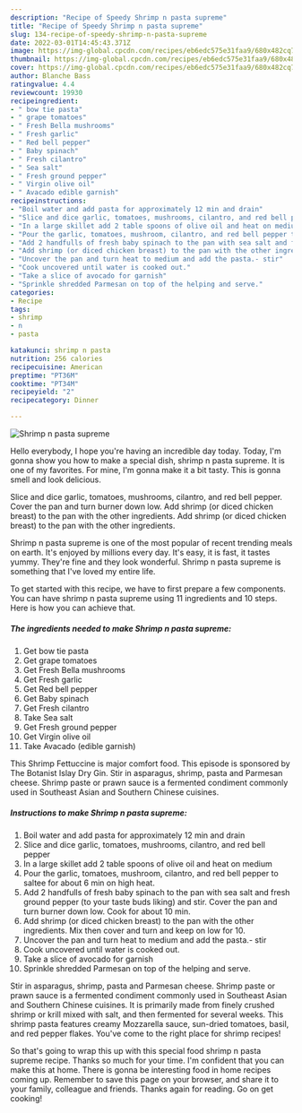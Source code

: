 ```yaml
---
description: "Recipe of Speedy Shrimp n pasta supreme"
title: "Recipe of Speedy Shrimp n pasta supreme"
slug: 134-recipe-of-speedy-shrimp-n-pasta-supreme
date: 2022-03-01T14:45:43.371Z
image: https://img-global.cpcdn.com/recipes/eb6edc575e31faa9/680x482cq70/shrimp-n-pasta-supreme-recipe-main-photo.jpg
thumbnail: https://img-global.cpcdn.com/recipes/eb6edc575e31faa9/680x482cq70/shrimp-n-pasta-supreme-recipe-main-photo.jpg
cover: https://img-global.cpcdn.com/recipes/eb6edc575e31faa9/680x482cq70/shrimp-n-pasta-supreme-recipe-main-photo.jpg
author: Blanche Bass
ratingvalue: 4.4
reviewcount: 19930
recipeingredient:
- " bow tie pasta"
- " grape tomatoes"
- " Fresh Bella mushrooms"
- " Fresh garlic"
- " Red bell pepper"
- " Baby spinach"
- " Fresh cilantro"
- " Sea salt"
- " Fresh ground pepper"
- " Virgin olive oil"
- " Avacado edible garnish"
recipeinstructions:
- "Boil water and add pasta for approximately 12 min and drain"
- "Slice and dice garlic, tomatoes, mushrooms, cilantro, and red bell pepper"
- "In a large skillet add 2 table spoons of olive oil and heat on medium"
- "Pour the garlic, tomatoes, mushroom, cilantro, and red bell pepper to saltee for about 6 min on high heat."
- "Add 2 handfulls of fresh baby spinach to the pan with sea salt and fresh ground pepper (to your taste buds liking) and stir. Cover the pan and turn burner down low. Cook for about 10 min."
- "Add shrimp (or diced chicken breast) to the pan with the other ingredients. Mix then cover and turn and keep on low for 10."
- "Uncover the pan and turn heat to medium and add the pasta.- stir"
- "Cook uncovered until water is cooked out."
- "Take a slice of avocado for garnish"
- "Sprinkle shredded Parmesan on top of the helping and serve."
categories:
- Recipe
tags:
- shrimp
- n
- pasta

katakunci: shrimp n pasta 
nutrition: 256 calories
recipecuisine: American
preptime: "PT36M"
cooktime: "PT34M"
recipeyield: "2"
recipecategory: Dinner

---
```



![Shrimp n pasta supreme](https://img-global.cpcdn.com/recipes/eb6edc575e31faa9/680x482cq70/shrimp-n-pasta-supreme-recipe-main-photo.jpg)

Hello everybody, I hope you're having an incredible day today. Today, I'm gonna show you how to make a special dish, shrimp n pasta supreme. It is one of my favorites. For mine, I'm gonna make it a bit tasty. This is gonna smell and look delicious.

Slice and dice garlic, tomatoes, mushrooms, cilantro, and red bell pepper. Cover the pan and turn burner down low. Add shrimp (or diced chicken breast) to the pan with the other ingredients. Add shrimp (or diced chicken breast) to the pan with the other ingredients.

Shrimp n pasta supreme is one of the most popular of recent trending meals on earth. It's enjoyed by millions every day. It's easy, it is fast, it tastes yummy. They're fine and they look wonderful. Shrimp n pasta supreme is something that I've loved my entire life.


To get started with this recipe, we have to first prepare a few components. You can have shrimp n pasta supreme using 11 ingredients and 10 steps. Here is how you can achieve that.

<!--inarticleads1-->

##### The ingredients needed to make Shrimp n pasta supreme:

1. Get  bow tie pasta
1. Get  grape tomatoes
1. Get  Fresh Bella mushrooms
1. Get  Fresh garlic
1. Get  Red bell pepper
1. Get  Baby spinach
1. Get  Fresh cilantro
1. Take  Sea salt
1. Get  Fresh ground pepper
1. Get  Virgin olive oil
1. Take  Avacado (edible garnish)


This Shrimp Fettuccine is major comfort food. This episode is sponsored by The Botanist Islay Dry Gin. Stir in asparagus, shrimp, pasta and Parmesan cheese. Shrimp paste or prawn sauce is a fermented condiment commonly used in Southeast Asian and Southern Chinese cuisines. 

<!--inarticleads2-->

##### Instructions to make Shrimp n pasta supreme:

1. Boil water and add pasta for approximately 12 min and drain
1. Slice and dice garlic, tomatoes, mushrooms, cilantro, and red bell pepper
1. In a large skillet add 2 table spoons of olive oil and heat on medium
1. Pour the garlic, tomatoes, mushroom, cilantro, and red bell pepper to saltee for about 6 min on high heat.
1. Add 2 handfulls of fresh baby spinach to the pan with sea salt and fresh ground pepper (to your taste buds liking) and stir. Cover the pan and turn burner down low. Cook for about 10 min.
1. Add shrimp (or diced chicken breast) to the pan with the other ingredients. Mix then cover and turn and keep on low for 10.
1. Uncover the pan and turn heat to medium and add the pasta.- stir
1. Cook uncovered until water is cooked out.
1. Take a slice of avocado for garnish
1. Sprinkle shredded Parmesan on top of the helping and serve.


Stir in asparagus, shrimp, pasta and Parmesan cheese. Shrimp paste or prawn sauce is a fermented condiment commonly used in Southeast Asian and Southern Chinese cuisines. It is primarily made from finely crushed shrimp or krill mixed with salt, and then fermented for several weeks. This shrimp pasta features creamy Mozzarella sauce, sun-dried tomatoes, basil, and red pepper flakes. You&#39;ve come to the right place for shrimp recipes! 

So that's going to wrap this up with this special food shrimp n pasta supreme recipe. Thanks so much for your time. I'm confident that you can make this at home. There is gonna be interesting food in home recipes coming up. Remember to save this page on your browser, and share it to your family, colleague and friends. Thanks again for reading. Go on get cooking!

